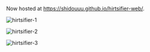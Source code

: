 Now hosted at https://shidouuu.github.io/hirtsifier-web/.

![hirtsifier-1](https://i.imgur.com/DpSXofS.png)

![hirtsifier-2](https://i.imgur.com/5uq2hY3.png)

![hirtsifier-3](https://i.imgur.com/TpYITBD.png)
